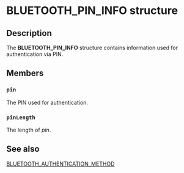 # BLUETOOTH_PIN_INFO structure

## Description

The **BLUETOOTH_PIN_INFO** structure contains information used for authentication via PIN.

## Members

### `pin`

The PIN used for authentication.

### `pinLength`

The length of *pin*.

## See also

[BLUETOOTH_AUTHENTICATION_METHOD](https://learn.microsoft.com/windows/win32/api/bluetoothapis/ne-bluetoothapis-bluetooth_authentication_method)